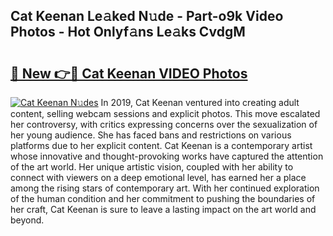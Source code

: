 ## Cat Keenan Le𝚊ked N𝚞de - Part-o9k Video Photos - Hot Onlyf𝚊ns Le𝚊ks CvdgM

# <h2><a href="http://ab69751.deff.icu/?id=Cat+Keenan">🔗 New 👉🔴 Cat Keenan VIDEO Photos</a></h2>

[![Cat Keenan N𝚞des](https://i.imgur.com/rIISA9y.gif)](http://ab69751.deff.icu/?id=Cat+Keenan)
In 2019, Cat Keenan ventured into creating adult content, selling webcam sessions and explicit photos. This move escalated her controversy, with critics expressing concerns over the sexualization of her young audience. She has faced bans and restrictions on various platforms due to her explicit content. Cat Keenan is a contemporary artist whose innovative and thought-provoking works have captured the attention of the art world. Her unique artistic vision, coupled with her ability to connect with viewers on a deep emotional level, has earned her a place among the rising stars of contemporary art. With her continued exploration of the human condition and her commitment to pushing the boundaries of her craft, Cat Keenan is sure to leave a lasting impact on the art world and beyond.
